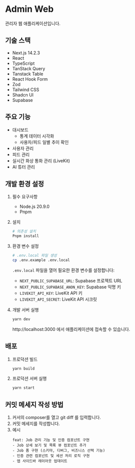 # Admin Web

관리자 웹 애플리케이션입니다.

## 기술 스택

- Next.js 14.2.3
- React
- TypeScript
- TanStack Query
- Tanstack Table
- React Hook Form
- Zod
- Tailwind CSS
- Shadcn UI
- Supabase

## 주요 기능

- 대시보드
  - 통계 데이터 시각화
  - 사용자/피드 일별 추이 확인
- 사용자 관리
- 피드 관리
- 실시간 화상 통화 관리 (LiveKit)
- AI 튜터 관리

## 개발 환경 설정

1. 필수 요구사항
   - Node.js 20.9.0
   - Pnpm

2. 설치
   ```bash
   # 의존성 설치
   Pnpm install
   ```

3. 환경 변수 설정
   ```bash
   # .env.local 파일 생성
   cp .env.example .env.local
   ```
   `.env.local` 파일을 열어 필요한 환경 변수를 설정합니다:
   - `NEXT_PUBLIC_SUPABASE_URL`: Supabase 프로젝트 URL
   - `NEXT_PUBLIC_SUPABASE_ANON_KEY`: Supabase 익명 키
   - `LIVEKIT_API_KEY`: LiveKit API 키
   - `LIVEKIT_API_SECRET`: LiveKit API 시크릿

4. 개발 서버 실행
   ```bash
   yarn dev
   ```
   http://localhost:3000 에서 애플리케이션에 접속할 수 있습니다.

## 배포

1. 프로덕션 빌드
   ```bash
   yarn build
   ```

2. 프로덕션 서버 실행
   ```bash
   yarn start
   ```

## 커밋 메세지 작성 방법

1. 커서의 composer를 열고 git diff 를 입력합니다.
2. 커밋 메세지를 작성합니다.
3. 예시
   ```
   feat: Job 관리 기능 및 인증 컴포넌트 구현
   - Job 상세 보기 및 목록 뷰 컴포넌트 추가
   - Job 폼 구현 (스키마, 디버그, 비즈니스 선택 기능)
   - 인증 관련 컴포넌트 및 세션 처리 로직 구현
   - 앱 사이드바 레이아웃 업데이트
   ```